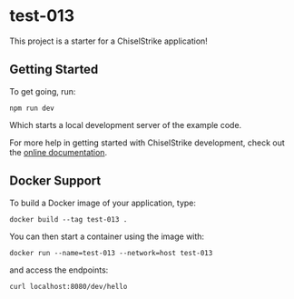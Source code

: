 # test-013

This project is a starter for a ChiselStrike application!

## Getting Started

To get going, run:

```console
npm run dev
```

Which starts a local development server of the example code.

For more help in getting started with ChiselStrike development, check out the
[online documentation](https://docs.chiselstrike.com).

## Docker Support

To build a Docker image of your application, type:

```console
docker build --tag test-013 .
```

You can then start a container using the image with:

```
docker run --name=test-013 --network=host test-013
```

and access the endpoints:

```
curl localhost:8080/dev/hello
```
